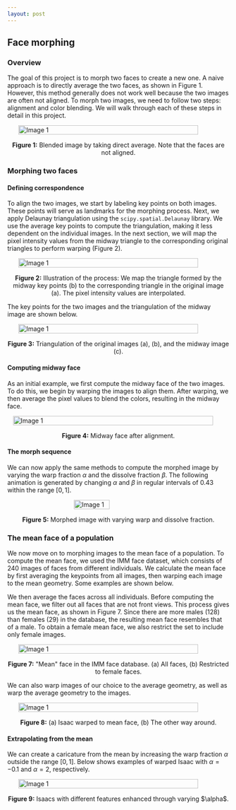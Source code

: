 ```yaml
---
layout: post
---
```


## Face morphing

### Overview

The goal of this project is to morph two faces to create a new one. A naive approach is to directly average the two faces, as shown in Figure 1. However, this method generally does not work well because the two images are often not aligned. To morph two images, we need to follow two steps: alignment and color blending. We will walk through each of these steps in detail in this project.

<div style="display: flex; justify-content: center;">   
   <img src="{{ site.baseurl }}/assets/proj3_images/naive_align.png" alt="Image 1" style="width: 90%; height: auto;"> 
</div> 
<p style="text-align: center; margin-top: 15px;"><strong>Figure 1:</strong> Blended image by taking direct average. Note that the faces are not aligned.</p>

### Morphing two faces

#### Defining correspondence

To align the two images, we start by labeling key points on both images. These points will serve as landmarks for the morphing process. Next, we apply Delaunay triangulation using the `scipy.spatial.Delaunay` library. We use the average key points to compute the triangulation, making it less dependent on the individual images. In the next section, we will map the pixel intensity values from the midway triangle to the corresponding original triangles to perform warping (Figure 2).

<div style="display: flex; justify-content: center;">   
   <img src="{{ site.baseurl }}/assets/proj3_images/example.png" alt="Image 1" style="width: 90%; height: auto;"> 
</div> 
<p style="text-align: center; margin-top: 15px;"><strong>Figure 2:</strong> Illustration of the process: We map the triangle formed by the midway key points (b) to the corresponding triangle in the original image (a). The pixel intensity values are interpolated.</p>

The key points for the two images and the triangulation of the midway image are shown below.

<div style="display: flex; justify-content: center;">   
   <img src="{{ site.baseurl }}/assets/proj3_images/triangles.png" alt="Image 1" style="width: 90%; height: auto;"> 
</div> 
<p style="text-align: center; margin-top: 15px;"><strong>Figure 3:</strong> Triangulation of the original images (a), (b), and the midway image (c).</p>

#### Computing midway face

As an initial example, we first compute the midway face of the two images. To do this, we begin by warping the images to align them. After warping, we then average the pixel values to blend the colors, resulting in the midway face.

<div style="display: flex; justify-content: center;">   
   <img src="{{ site.baseurl }}/assets/proj3_images/midway.png" alt="Image 1" style="width: 95%; height: auto;"> 
</div> 
<p style="text-align: center; margin-top: 15px;"><strong>Figure 4:</strong> Midway face after alignment.</p>

#### The morph sequence

We can now apply the same methods to compute the morphed image by varying the warp fraction $\alpha$ and the dissolve fraction $\beta$. The following animation is generated by changing $\alpha$ and $\beta$ in regular intervals of $0.43$ within the range $[0,1]$.

<div style="display: flex; justify-content: center;">   
   <img src="{{ site.baseurl }}/assets/proj3_images/isaac_vincent_warped_dissolved.gif" alt="Image 1" style="width: 40%; height: auto;"> 
</div> 
<p style="text-align: center; margin-top: 15px;"><strong>Figure 5:</strong> Morphed image with varying warp and dissolve fraction.</p>

### The mean face of a population

We now move on to morphing images to the mean face of a population. To compute the mean face, we used the IMM face dataset, which consists of 240 images of faces from different individuals. We calculate the mean face by first averaging the keypoints from all images, then warping each image to the mean geometry. Some examples are shown below.



We then average the faces across all individuals. Before computing the mean face, we filter out all faces that are not front views. This process gives us the mean face, as shown in Figure 7. Since there are more males (128) than females (29) in the database, the resulting mean face resembles that of a male. To obtain a female mean face, we also restrict the set to include only female images.

<div style="display: flex; justify-content: center;">   
   <img src="{{ site.baseurl }}/assets/proj3_images/mean_face.png" alt="Image 1" style="width: 90%; height: auto;"> 
</div> 
<p style="text-align: center; margin-top: 15px;"><strong>Figure 7:</strong> "Mean" face in the IMM face database. (a) All faces, (b) Restricted to female faces.</p>

We can also warp images of our choice to the average geometry, as well as warp the average geometry to the images.

<div style="display: flex; justify-content: center;">   
   <img src="{{ site.baseurl }}/assets/proj3_images/two_way_warp.png" alt="Image 1" style="width: 90%; height: auto;"> 
</div> 
<p style="text-align: center; margin-top: 15px;"><strong>Figure 8:</strong> (a) Isaac warped to mean face, (b) The other way around.</p>

#### Extrapolating from the mean

We can create a caricature from the mean by increasing the warp fraction $\alpha$ outside the range $[0,1]$. Below shows examples of warped Isaac with $\alpha=-0.1$ and $\alpha=2$, respectively. 

<div style="display: flex; justify-content: center;">   
   <img src="{{ site.baseurl }}/assets/proj3_images/caricature.png" alt="Image 1" style="width: 90%; height: auto;"> 
</div> 
<p style="text-align: center; margin-top: 15px;"><strong>Figure 9:</strong> Isaacs with different features enhanced through varying $\alpha$.</p>


